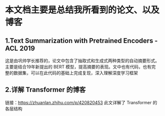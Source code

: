 # 本文档主要是总结我所看到的论文、以及博客
## 1.Text Summarization with Pretrained Encoders -ACL 2019
  这是由巩帅学长推荐的，论文中包含了抽取式和生成式两种类型的自动摘要形式。主要是结合19年新提出的 BERT 模型，提高摘要的表现。文中也有代码，也有完整的数据集，可以在此代码的基础上完成复现，深入理解深度学习框架
## 2.详解 Transformer 的博客
  链接：https://zhuanlan.zhihu.com/p/420820453 此文详解了 Transformer 的各层结构
